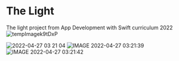# The Light

The light project from App Development with Swift  curriculum 2022
![tempImagek9tDxP](https://user-images.githubusercontent.com/96774793/162960861-4d43aa55-b2b4-4f6c-8619-7f53affa09b5.gif)

![2022-04-27 03 21 04](https://user-images.githubusercontent.com/96774793/165414109-db0fa925-d27f-4eef-875f-f8e612ae579a.jpg)
![IMAGE 2022-04-27 03:21:39](https://user-images.githubusercontent.com/96774793/165414111-84e25ae4-b0aa-4300-909a-93de0d725c9a.jpg)
![IMAGE 2022-04-27 03:21:42](https://user-images.githubusercontent.com/96774793/165414112-76a281b9-fac4-4adc-959a-c8dbd3625713.jpg)
